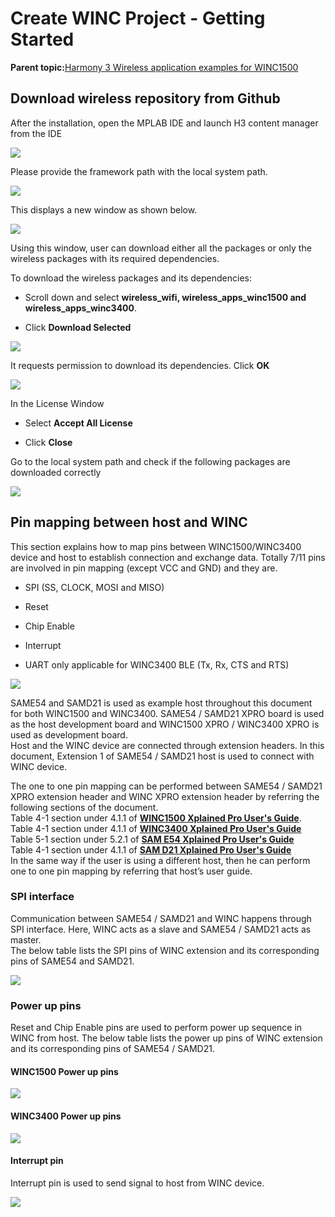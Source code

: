 # Create WINC Project - Getting Started

**Parent topic:**[Harmony 3 Wireless application examples for WINC1500](GUID-D41DC58E-4197-40C3-B2E5-298EE2491305.md)

## Download wireless repository from Github

After the installation, open the MPLAB IDE and launch H3 content manager from the IDE

![](GUID-0351C42C-43DD-4841-A743-ACCA0A7C1ABD-low.png)

Please provide the framework path with the local system path.

![](GUID-F7E34FF5-A016-4F16-99D4-1FD46EFA610A-low.png)

This displays a new window as shown below.

![](GUID-F18344BC-FDC0-411B-9930-EDDA8EA5D900-low.png)

Using this window, user can download either all the packages or only the wireless packages with its required dependencies.

To download the wireless packages and its dependencies:

-   Scroll down and select **wireless\_wifi, wireless\_apps\_winc1500 and wireless\_apps\_winc3400**.

-   Click **Download Selected**


![](GUID-C7714015-2A3A-400B-A04C-8AE9DB772EA6-low.png)

It requests permission to download its dependencies. Click **OK**

![](GUID-7EB80D17-AA7C-4ED6-975C-C29B67FE44D7-low.png)

In the License Window

-   Select **Accept All License**

-   Click **Close**


Go to the local system path and check if the following packages are downloaded correctly

![](GUID-77BCA461-E9F3-4532-94CE-E908C8D874E3-low.png)

## Pin mapping between host and WINC

This section explains how to map pins between WINC1500/WINC3400 device and host to establish connection and exchange data. Totally 7/11 pins are involved in pin mapping \(except VCC and GND\) and they are.

-   SPI \(SS, CLOCK, MOSI and MISO\)

-   Reset

-   Chip Enable

-   Interrupt

-   UART only applicable for WINC3400 BLE \(Tx, Rx, CTS and RTS\)


![](GUID-C9A39DB8-7D3B-4A56-A625-CF580B6E5A6B-low.png)

SAME54 and SAMD21 is used as example host throughout this document for both WINC1500 and WINC3400. SAME54 / SAMD21 XPRO board is used as the host development board and WINC1500 XPRO / WINC3400 XPRO is used as development board.<br />Host and the WINC device are connected through extension headers. In this document, Extension 1 of SAME54 / SAMD21 host is used to connect with WINC device.

The one to one pin mapping can be performed between SAME54 / SAMD21 XPRO extension header and WINC XPRO extension header by referring the following sections of the document.<br />Table 4-1 section under 4.1.1 of **[WINC1500 Xplained Pro User's Guide](http://ww1.microchip.com/downloads/en/DeviceDoc/50002616A.pdf)**.<br />Table 4-1 section under 4.1.1 of **[WINC3400 Xplained Pro User's Guide](http://ww1.microchip.com/downloads/en/DeviceDoc/50002702A.pdf)**<br />Table 5-1 section under 5.2.1 of **[SAM E54 Xplained Pro User's Guide](http://ww1.microchip.com/downloads/en/DeviceDoc/70005321A.pdf)**<br />Table 4-1 section under 4.1.1 of **[SAM D21 Xplained Pro User's Guide](http://ww1.microchip.com/downloads/en/devicedoc/atmel-42220-samd21-xplained-pro_user-guide.pdf)**<br />In the same way if the user is using a different host, then he can perform one to one pin mapping by referring that host’s user guide.

### SPI interface

Communication between SAME54 / SAMD21 and WINC happens through SPI interface. Here, WINC acts as a slave and SAME54 / SAMD21 acts as master.<br />The below table lists the SPI pins of WINC extension and its corresponding pins of SAME54 and SAMD21.

![](GUID-8A934DFF-5C6A-4EF9-9AAA-EDF7E47A1FE0-low.png)

### Power up pins

Reset and Chip Enable pins are used to perform power up sequence in WINC from host. The below table lists the power up pins of WINC extension and its corresponding pins of SAME54 / SAMD21.

#### WINC1500 Power up pins

![](GUID-2840D2CD-109E-4B06-9C63-1FFD7B5DAD59-low.png)

#### WINC3400 Power up pins

![](GUID-FFC324AC-3805-44DE-AC5A-0456224C3EC3-low.png)

#### Interrupt pin

Interrupt pin is used to send signal to host from WINC device.

![](GUID-FFC324AC-3805-44DE-AC5A-0456224C3EC3-low.png)

